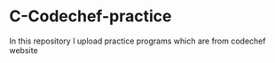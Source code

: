 # C-Codechef-practice
In this repository I upload practice programs which are from codechef website
